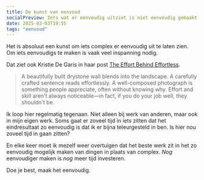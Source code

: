 ```yaml
---
title: De kunst van eenvoud
socialPreview: Iets wat er eenvoudig uitziet is niet eenvoudig gemaakt. Integendeel. Vaak zit er een complex proces achter de dingen die we als eenvoudig ervaren.
date: 2025-03-03T19:55
tags: "eenvoud"
---
```


Het is absoluut een kunst om iets complex er eenvoudig uit te laten zien. Om iets eenvoudigs te maken is vaak veel inspanning nodig.

Dat ziet ook Kristie De Garis in haar post [The Effort Behind Effortless](https://kristie-de-garis.ghost.io/the-effort-behind-effortless/).

> A beautifully built drystone wall blends into the landscape. A carefully crafted sentence reads effortlessly. A well-composed photograph is something people appreciate, often without knowing why. Effort and skill aren't always noticeable—in fact, if you do your job well, they shouldn't be.

Ik loop hier regelmatig tegenaan. Niet alleen bij werk van anderen, maar ook in mijn eigen werk. Soms gaat er zoveel tijd in iets zitten dat het eindresultaat zo eenvoudig is dat ik er bijna teleurgesteld in ben. Is hier nou zoveel tijd in gaan zitten?

En elke keer moet ik mezelf weer overtuigen dat het beste werk zit in het zo eenvoudig mogelijk maken van dingen in plaats van complex. _Nog_ eenvoudiger maken is _nog_ meer tijd investeren.

Doe je best, maak het eenvoudig.